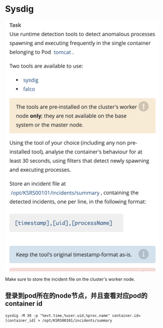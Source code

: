 # Sysdig

![14](../images/14.png)

Make sure to store the incident file on the cluster's worker node.


## 登录到pod所在的node节点，并且查看对应pod的container id

```shell
sysdig -M 30 -p "%evt.time,%user.uid,%proc.name" container.id=[container_id] > /opt/KSRS00101/incidents/summary
```